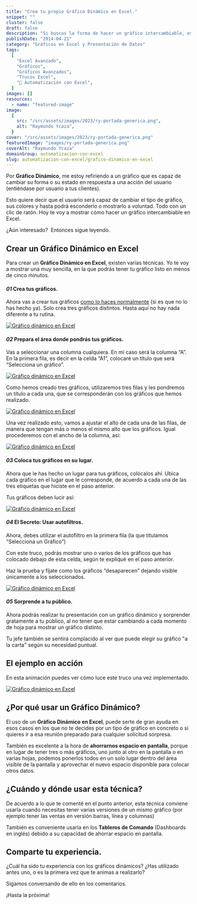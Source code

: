 ```yaml
---
title: "Crea tu propio Gráfico Dinámico en Excel."
snippet: ""
cluster: false
draft: false
description: "Si buscas la forma de hacer un gráfico intercambiable, este sencillo Gráfico Dinámico en Excel puede ser lo que andas buscando."
publishDate: "2014-04-21"
category: "Gráficos en Excel y Presentación de Datos"
tags:
  [
    "Excel Avanzado",
    "Gráficos",
    "Gráficos Avanzados",
    "Trucos Excel",
    "🤖 Automatización con Excel",
  ]
images: []
resources:
  - name: "featured-image"
image:
  {
    src: "/src/assets/images/2023/ry-portada-generica.png",
    alt: "Raymundo Ycaza",
  }
cover: "/src/assets/images/2023/ry-portada-generica.png"
featuredImage: "images/ry-portada-generica.png"
coverAlt: "Raymundo Ycaza"
domainGroup: automatizacion-con-excel
slug: automatizacion-con-excel/grafico-dinamico-en-excel
---
```


Por **Gráfico Dinámico**, me estoy refiriendo a un gráfico que es capaz de cambiar su forma o su estado en respuesta a una acción del usuario (entiéndase por usuario a tus clientes).

Esto quiere decir que el usuario será capaz de cambiar el tipo de gráfico, sus colores y hasta podrá esconderlo o mostrarlo a voluntad. Todo con un clic de ratón. Hoy te voy a mostrar cómo hacer un gráfico intercambiable en Excel.

¿Aún interesado?  Entonces sigue leyendo.

## Crear un Gráfico Dinámico en Excel

Para crear un **Gráfico Dinámico en Excel**, existen varias técnicas. Yo te voy a mostrar una muy sencilla, en la que podrás tener tu gráfico listo en menos de cinco minutos.

#### _01_ Crea tus gráficos.

Ahora vas a crear tus gráficos [como lo haces normalmente](http://raymundoycaza.com/aprendiendo-excel/como-crear-un-grafico-en-excel) (si es que no lo has hecho ya). Solo crea tres gráficos distintos. Hasta aquí no hay nada diferente a tu rutina.

[![Gráfico dinámico en Excel](/src/assets/images/2023/gráfico-dinámico-en-excel-0000411.png "Gráfico dinámico en Excel")](http://raymundoycaza.com/wp-content/uploads/gráfico-dinámico-en-excel-0000411.png)

#### _02_ Prepara el área donde pondrás tus gráficos.

Vas a seleccionar una columna cualquiera. En mi caso será la columna “A”. En la primera fila, es decir en la celda “A1”, colocaré un título que será “Selecciona un gráfico”.

[![Gráfico dinámico en Excel](/src/assets/images/2023/gráfico-dinámico-en-excel-0000401.png "Gráfico dinámico en Excel")](http://raymundoycaza.com/wp-content/uploads/gráfico-dinámico-en-excel-0000401.png)

Como hemos creado tres gráficos, utilizaremos tres filas y les pondremos un título a cada una, que se corresponderán con los gráficos que hemos realizado.

[![Gráfico dinámico en Excel](/src/assets/images/2023/gráfico-dinámico-en-excel-0000421.png "Gráfico dinámico en Excel")](http://raymundoycaza.com/wp-content/uploads/gráfico-dinámico-en-excel-0000421.png)

Una vez realizado esto, vamos a ajustar el alto de cada una de las filas, de manera que tengan más o menos el mismo alto que los gráficos. Igual procederemos con el ancho de la columna, así:

[![Gráfico dinámico en Excel](/src/assets/images/2023/gráfico-dinámico-en-excel-0000431.png "Gráfico dinámico en Excel")](http://raymundoycaza.com/wp-content/uploads/gráfico-dinámico-en-excel-0000431.png)

#### _03_ Coloca tus gráficos en su lugar.

Ahora que le has hecho un lugar para tus gráficos, colócalos ahí. Ubica cada gráfico en el lugar que le corresponde, de acuerdo a cada una de las tres etiquetas que hiciste en el paso anterior.

Tus gráficos deben lucir así:

[![Gráfico dinámico en Excel](/src/assets/images/2023/gráfico-dinámico-en-excel-0000441.png "Gráfico dinámico en Excel")](http://raymundoycaza.com/wp-content/uploads/gráfico-dinámico-en-excel-0000441.png)

#### _04_ El Secreto: Usar autofiltros.

Ahora, debes utilizar el autofiltro en la primera fila (la que titulamos “Selecciona un Gráfico”)

Con este truco, podrás mostrar uno o varios de los gráficos que has colocado debajo de esta celda, según te expliqué en el paso anterior.

Haz la prueba y fíjate como los gráficos “desaparecen” dejando visible únicamente a los seleccionados.

[![Gráfico dinámico en Excel](/src/assets/images/2023/gráfico-dinámico-en-excel-0000451.png "Gráfico dinámico en Excel")](http://raymundoycaza.com/wp-content/uploads/gráfico-dinámico-en-excel-0000451.png)

#### _05_ Sorprende a tu público.

Ahora podrás realizar tu presentación con un gráfico dinámico y sorprender gratamente a tu público, al no tener que estar cambiando a cada momento de hoja para mostrar un gráfico distinto.

Tu jefe también se sentirá complacido al ver que puede elegir su gráfico "a la carta" según su necesidad puntual.

## El ejemplo en acción

En esta animación puedes ver cómo luce este truco una vez implementado.

[![Gráfico dinámico en Excel](/src/assets/images/2023/gráfico-dinámico-en-excel-0000461.gif "Gráfico dinámico en Excel")](http://raymundoycaza.com/wp-content/uploads/gráfico-dinámico-en-excel-0000461.gif)

## ¿Por qué usar un Gráfico Dinámico?

El uso de un **Gráfico Dinámico en Excel**, puede serte de gran ayuda en esos casos en los que no te decides por un tipo de gráfico en concreto o si quieres ir a esa reunión preparado para cualquier solicitud sorpresa.

También es excelente a la hora de **ahorrarnos espacio en pantalla**, porque en lugar de tener tres o más gráficos, uno junto al otro en la pantalla o en varias hojas, podemos ponerlos todos en un solo lugar dentro del área visible de la pantalla y aprovechar el nuevo espacio disponible para colocar otros datos.

## ¿Cuándo y dónde usar esta técnica?

De acuerdo a lo que te comenté en el punto anterior, esta técnica conviene usarla cuando necesitas tener varias versiones de un mismo gráfico (por ejemplo tener las ventas en versión barras, línea y columnas)

También es conveniente usarla en los **Tableros de Comando** (Dashboards en inglés) debido a su capacidad de ahorrar espacio en pantalla.

## Comparte tu experiencia.

¿Cuál ha sido tu experiencia con los gráficos dinámicos? ¿Has utilizado antes uno, o es la primera vez que te animas a realizarlo?

Sigamos conversando de ello en los comentarios.

¡Hasta la próxima!

